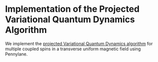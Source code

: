 # Implementation of the Projected Variational Quantum Dynamics Algorithm

We implement the 
[projected Variational Quantum Dynamics algorithm](https://doi.org/10.22331/q-2021-07-28-512) 
for multiple coupled spins in a transverse uniform magnetic field using Pennylane.



